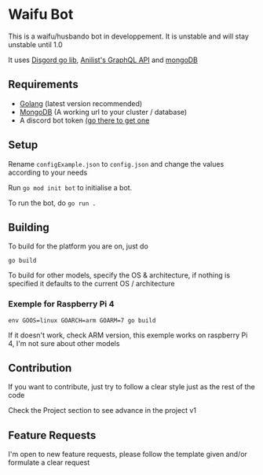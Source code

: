 # Waifu Bot

This is a waifu/husbando bot in developpement. It is unstable and will stay unstable until 1.0

It uses [Disgord go lib](github.com/andersfylling/disgord), [Anilist's GraphQL API](https://github.com/AniList/ApiV2-GraphQL-Docs) and [mongoDB](https://mongodb.com)

## Requirements

* [Golang](https://golang.org/) (latest version recommended)
* [MongoDB](https://mongodb.com) (A working url to your cluster / database)
* A discord bot token [(go there to get one](discordapp.com/developers)

## Setup

Rename `configExample.json` to `config.json` and change the values according to your needs

Run `go mod init bot` to initialise a bot.

To run the bot, do `go run .`

## Building

To build for the platform you are on, just do

`go build`

To build for other models, specify the OS & architecture, if nothing is specified it defaults to the current OS / architecture

### Exemple for Raspberry Pi 4

`env GOOS=linux GOARCH=arm GOARM=7 go build`

If it doesn't work, check ARM version, this exemple works on raspberry Pi 4, I'm not sure about other models

## Contribution

If you want to contribute, just try to follow a clear style just as the rest of the code

Check the Project section to see advance in the project v1

## Feature Requests

I'm open to new feature requests, please follow the template given and/or formulate a clear request

